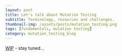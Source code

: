 ```yaml
---
layout: post
title: Let's talk about Mutation Testing
subtitle: Terminology, resources and challenges.
thumbnail-img: /assets/posts/mutation_testing.png
tags: [fundamentals, mutation testing]
category: mutation_testing_blog
---
```


[WIP](./202.html) - stay tuned... 